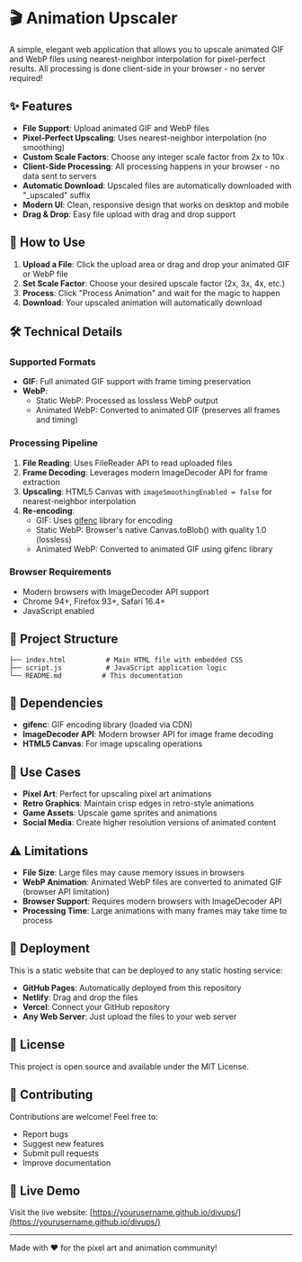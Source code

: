 # 🎬 Animation Upscaler

A simple, elegant web application that allows you to upscale animated GIF and WebP files using nearest-neighbor interpolation for pixel-perfect results. All processing is done client-side in your browser - no server required!

## ✨ Features

- **File Support**: Upload animated GIF and WebP files
- **Pixel-Perfect Upscaling**: Uses nearest-neighbor interpolation (no smoothing)
- **Custom Scale Factors**: Choose any integer scale factor from 2x to 10x
- **Client-Side Processing**: All processing happens in your browser - no data sent to servers
- **Automatic Download**: Upscaled files are automatically downloaded with "_upscaled" suffix
- **Modern UI**: Clean, responsive design that works on desktop and mobile
- **Drag & Drop**: Easy file upload with drag and drop support

## 🚀 How to Use

1. **Upload a File**: Click the upload area or drag and drop your animated GIF or WebP file
2. **Set Scale Factor**: Choose your desired upscale factor (2x, 3x, 4x, etc.)
3. **Process**: Click "Process Animation" and wait for the magic to happen
4. **Download**: Your upscaled animation will automatically download

## 🛠️ Technical Details

### Supported Formats
- **GIF**: Full animated GIF support with frame timing preservation
- **WebP**: 
  - Static WebP: Processed as lossless WebP output
  - Animated WebP: Converted to animated GIF (preserves all frames and timing)

### Processing Pipeline
1. **File Reading**: Uses FileReader API to read uploaded files
2. **Frame Decoding**: Leverages modern ImageDecoder API for frame extraction
3. **Upscaling**: HTML5 Canvas with `imageSmoothingEnabled = false` for nearest-neighbor interpolation
4. **Re-encoding**: 
   - GIF: Uses [gifenc](https://github.com/mattdesl/gifenc) library for encoding
   - Static WebP: Browser's native Canvas.toBlob() with quality 1.0 (lossless)
   - Animated WebP: Converted to animated GIF using gifenc library

### Browser Requirements
- Modern browsers with ImageDecoder API support
- Chrome 94+, Firefox 93+, Safari 16.4+
- JavaScript enabled

## 📁 Project Structure

```
├── index.html          # Main HTML file with embedded CSS
├── script.js           # JavaScript application logic
└── README.md          # This documentation
```

## 🔧 Dependencies

- **gifenc**: GIF encoding library (loaded via CDN)
- **ImageDecoder API**: Modern browser API for image frame decoding
- **HTML5 Canvas**: For image upscaling operations

## 🎯 Use Cases

- **Pixel Art**: Perfect for upscaling pixel art animations
- **Retro Graphics**: Maintain crisp edges in retro-style animations
- **Game Assets**: Upscale game sprites and animations
- **Social Media**: Create higher resolution versions of animated content

## ⚠️ Limitations

- **File Size**: Large files may cause memory issues in browsers
- **WebP Animation**: Animated WebP files are converted to animated GIF (browser API limitation)
- **Browser Support**: Requires modern browsers with ImageDecoder API
- **Processing Time**: Large animations with many frames may take time to process

## 🚀 Deployment

This is a static website that can be deployed to any static hosting service:

- **GitHub Pages**: Automatically deployed from this repository
- **Netlify**: Drag and drop the files
- **Vercel**: Connect your GitHub repository
- **Any Web Server**: Just upload the files to your web server

## 📄 License

This project is open source and available under the MIT License.

## 🤝 Contributing

Contributions are welcome! Feel free to:
- Report bugs
- Suggest new features
- Submit pull requests
- Improve documentation

## 🔗 Live Demo

Visit the live website: [https://yourusername.github.io/divups/](https://yourusername.github.io/divups/)

---

Made with ❤️ for the pixel art and animation community!